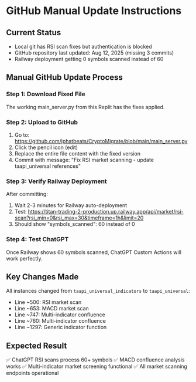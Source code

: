 # GitHub Manual Update Instructions

## Current Status
- Local git has RSI scan fixes but authentication is blocked
- GitHub repository last updated: Aug 12, 2025 (missing 3 commits)
- Railway deployment getting 0 symbols scanned instead of 60

## Manual GitHub Update Process

### Step 1: Download Fixed File
The working main_server.py from this Replit has the fixes applied.

### Step 2: Upload to GitHub
1. Go to: https://github.com/jphatbeats/CryptoMigrate/blob/main/main_server.py
2. Click the pencil icon (edit)
3. Replace the entire file content with the fixed version
4. Commit with message: "Fix RSI market scanning - update taapi_universal references"

### Step 3: Verify Railway Deployment
After committing:
1. Wait 2-3 minutes for Railway auto-deployment
2. Test: https://titan-trading-2-production.up.railway.app/api/market/rsi-scan?rsi_min=0&rsi_max=30&timeframe=1h&limit=20
3. Should show "symbols_scanned": 60 instead of 0

### Step 4: Test ChatGPT
Once Railway shows 60 symbols scanned, ChatGPT Custom Actions will work perfectly.

## Key Changes Made
All instances changed from `taapi_universal_indicators` to `taapi_universal`:
- Line ~500: RSI market scan
- Line ~653: MACD market scan  
- Line ~747: Multi-indicator confluence
- Line ~760: Multi-indicator confluence
- Line ~1297: Generic indicator function

## Expected Result
✅ ChatGPT RSI scans process 60+ symbols
✅ MACD confluence analysis works
✅ Multi-indicator market screening functional
✅ All market scanning endpoints operational